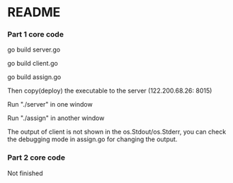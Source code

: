 # README

### Part 1 core code

go build server.go

go build client.go

go build assign.go

Then copy(deploy) the executable to the server (122.200.68.26: 8015) 

Run "./server" in one window

Run "./assign" in another window

The output of client is not shown in the os.Stdout/os.Stderr, you can check the debugging mode in assign.go for changing the output.

### Part 2 core code

Not finished
